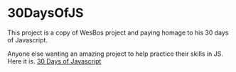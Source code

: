 # 30DaysOfJS


This project is a copy of WesBos project and paying homage to his 30 days of Javascript.

Anyone else wanting an amazing project to help practice their skills in JS. Here it is. 
[30 Days of Javascript](https://javascript30.com/)